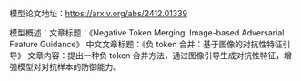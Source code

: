 模型论文地址：https://arxiv.org/abs/2412.01339

模型概述：文章标题：《Negative Token Merging: Image-based Adversarial Feature Guidance》
中文文章标题：《负 token 合并：基于图像的对抗性特征引导》
文章内容：提出一种负 token 合并方法，通过图像引导生成对抗性特征，增强模型对对抗样本的防御能力。
